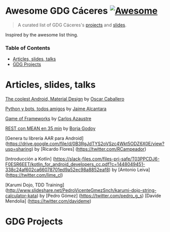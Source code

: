 # Awesome GDG Cáceres  [![Awesome](https://cdn.rawgit.com/sindresorhus/awesome/d7305f38d29fed78fa85652e3a63e154dd8e8829/media/badge.svg)](https://github.com/sindresorhus/awesome)

> A curated list of GDG Cáceres's [projects](#articles-slides-talks) and [slides](#gdg-projects).

Inspired by the awesome list thing.

### Table of Contents
- [Articles, slides, talks](#articles-slides-talks)
- [GDG Projects](#gdg-projects)

# Articles, slides, talks

[The coolest Android, Material Design](https://goo.gl/vzLvIv) by [Oscar Caballero](https://github.com/oscarcpozas)

[Python y bots, todos amigos](https://goo.gl/mwe6QN) by [Jaime Alcantara](https://github.com/Jaime97)

[Game of Frameworks](https://carlosazaustre.es/blog/frameworks-de-javascript) by  [Carlos Azaustre](https://twitter.com/carlosazaustre)

[REST con MEAN en 35 min](goo.gl/lOKKND) by  [Borja Godoy](https://twitter.com/gody11)

[Genera tu librería AAR para Android] (https://drive.google.com/file/d/0B3RgJdTYS2oVSzc4Wkt5ODZ6X0E/view?usp=sharing) by [Ricardo Flores] (https://twitter.com/RCampeador)

[Introducción a Kotlin] (https://slack-files.com/files-pri-safe/T03PPCDJ6-F0ESR6EET/kotlin_for_android_developers_cc.pdf?c=1448049451-338c24af602ca66078701ed9a52ec98a8852eaf8) by [Antonio Leiva] (https://twitter.com/lime_cl)

[Karumi Dojo, TDD Training] (http://www.slideshare.net/PedroVicenteGmezSnch/karumi-dojo-string-calculator-kata) by [Pedro Gómez] (https://twitter.com/pedro_g_s) [Davide Mendolia] (https://twitter.com/davideme)


# GDG Projects
